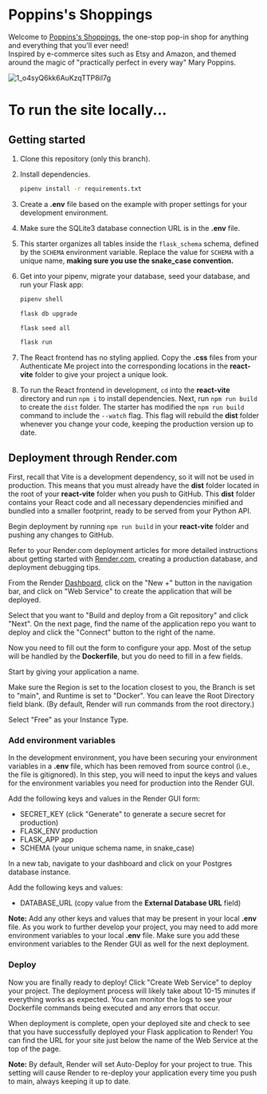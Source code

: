 # Poppins's Shoppings

Welcome to [Poppins's Shoppings](https://poppins-shoppings.onrender.com), the one-stop pop-in shop for anything and everything that you'll ever need! <br />
Inspired by e-commerce sites such as Etsy and Amazon, and themed around the magic of "practically perfect in every way" Mary Poppins.

![1_o4syQ6kk6AuKzqTTP8iI7g](https://github.com/Six5pAdes/Poppins-Shoppings/assets/138395132/f4a95e2a-bb32-49ed-bf05-2303c46ebba9)

# To run the site locally...

## Getting started

1. Clone this repository (only this branch).

2. Install dependencies.

   ```bash
   pipenv install -r requirements.txt
   ```

3. Create a **.env** file based on the example with proper settings for your
   development environment.

4. Make sure the SQLite3 database connection URL is in the **.env** file.

5. This starter organizes all tables inside the `flask_schema` schema, defined
   by the `SCHEMA` environment variable. Replace the value for
   `SCHEMA` with a unique name, **making sure you use the snake_case
   convention.**

6. Get into your pipenv, migrate your database, seed your database, and run your
   Flask app:

   ```bash
   pipenv shell
   ```

   ```bash
   flask db upgrade
   ```

   ```bash
   flask seed all
   ```

   ```bash
   flask run
   ```

7. The React frontend has no styling applied. Copy the **.css** files from your
   Authenticate Me project into the corresponding locations in the
   **react-vite** folder to give your project a unique look.

8. To run the React frontend in development, `cd` into the **react-vite**
   directory and run `npm i` to install dependencies. Next, run `npm run build`
   to create the `dist` folder. The starter has modified the `npm run build`
   command to include the `--watch` flag. This flag will rebuild the **dist**
   folder whenever you change your code, keeping the production version up to
   date.

## Deployment through Render.com

First, recall that Vite is a development dependency, so it will not be used in
production. This means that you must already have the **dist** folder located in
the root of your **react-vite** folder when you push to GitHub. This **dist**
folder contains your React code and all necessary dependencies minified and
bundled into a smaller footprint, ready to be served from your Python API.

Begin deployment by running `npm run build` in your **react-vite** folder and
pushing any changes to GitHub.

Refer to your Render.com deployment articles for more detailed instructions
about getting started with [Render.com], creating a production database, and
deployment debugging tips.

From the Render [Dashboard], click on the "New +" button in the navigation bar,
and click on "Web Service" to create the application that will be deployed.

Select that you want to "Build and deploy from a Git repository" and click
"Next". On the next page, find the name of the application repo you want to
deploy and click the "Connect" button to the right of the name.

Now you need to fill out the form to configure your app. Most of the setup will
be handled by the **Dockerfile**, but you do need to fill in a few fields.

Start by giving your application a name.

Make sure the Region is set to the location closest to you, the Branch is set to
"main", and Runtime is set to "Docker". You can leave the Root Directory field
blank. (By default, Render will run commands from the root directory.)

Select "Free" as your Instance Type.

### Add environment variables

In the development environment, you have been securing your environment
variables in a **.env** file, which has been removed from source control (i.e.,
the file is gitignored). In this step, you will need to input the keys and
values for the environment variables you need for production into the Render
GUI.

Add the following keys and values in the Render GUI form:

- SECRET_KEY (click "Generate" to generate a secure secret for production)
- FLASK_ENV production
- FLASK_APP app
- SCHEMA (your unique schema name, in snake_case)

In a new tab, navigate to your dashboard and click on your Postgres database
instance.

Add the following keys and values:

- DATABASE_URL (copy value from the **External Database URL** field)

**Note:** Add any other keys and values that may be present in your local
**.env** file. As you work to further develop your project, you may need to add
more environment variables to your local **.env** file. Make sure you add these
environment variables to the Render GUI as well for the next deployment.

### Deploy

Now you are finally ready to deploy! Click "Create Web Service" to deploy your
project. The deployment process will likely take about 10-15 minutes if
everything works as expected. You can monitor the logs to see your Dockerfile
commands being executed and any errors that occur.

When deployment is complete, open your deployed site and check to see that you
have successfully deployed your Flask application to Render! You can find the
URL for your site just below the name of the Web Service at the top of the page.

**Note:** By default, Render will set Auto-Deploy for your project to true. This
setting will cause Render to re-deploy your application every time you push to
main, always keeping it up to date.

[Render.com]: https://render.com/
[Dashboard]: https://dashboard.render.com/
